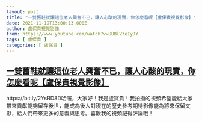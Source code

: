 ```yaml
---
layout: post
title: "一雙舊鞋就讓這位老人興奮不已，讓人心酸的現實，你怎麼看呢【盧保貴視覺影像】"
date: 2021-11-19T13:00:13.000Z
author: 盧保貴視覺影像
from: https://www.youtube.com/watch?v=UUBlV3eIyJY
tags: [ 盧保貴 ]
categories: [ 盧保貴 ]
---
```

<!--1637326813000-->
[一雙舊鞋就讓這位老人興奮不已，讓人心酸的現實，你怎麼看呢【盧保貴視覺影像】](https://www.youtube.com/watch?v=UUBlV3eIyJY)
------

<div>
https://bit.ly/2YsRD8D哈嘍，大家好！我是盧寶貴！我拍攝的視頻希望能給大家帶來貢獻能夠留存後世，能成為後人對現在的歷史參考期待影像能為將來保留文獻，給人們帶來更多的意義與思考。喜歡我的視頻記得評論哦！
</div>
